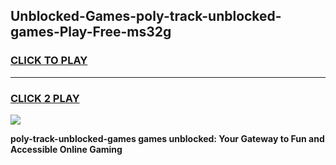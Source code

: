 
## Unblocked-Games-poly-track-unblocked-games-Play-Free-ms32g
<h3>
<a href="https://premium76.site?title=poly-track-unblocked-games&ref=20M">CLICK TO PLAY</a></h3>
<hr>

<h3>
<a href="https://premium76.site?title=poly-track-unblocked-games&ref=20M">CLICK 2 PLAY</a>
  
</h3>

<a href="https://premium76.site?title=poly-track-unblocked-games&ref=19M"><img src="https://clearcache.store/games.png"></a>


**poly-track-unblocked-games games unblocked: Your Gateway to Fun and Accessible Online Gaming**
